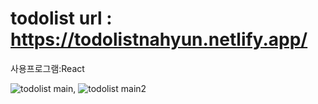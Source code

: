 # todolist url : https://todolistnahyun.netlify.app/

사용프로그램:React


![todolist main](https://user-images.githubusercontent.com/75116294/138552650-8715848e-0e00-4968-9bc0-c8c389170248.png),
![todolist main2](https://user-images.githubusercontent.com/75116294/138552699-f7168820-74b3-4e27-a6be-9524c070ab8b.png)
